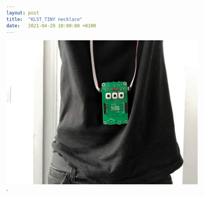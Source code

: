```yaml
---
layout: post
title:  "KLST_TINY necklace"
date:   2021-04-29 10:00:00 +0100
---
```


![](/assets/2021-04-29-KLST_TINY_necklace.jpg).   

